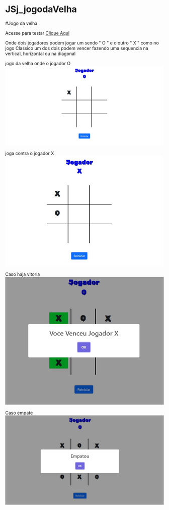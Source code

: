 # JSj_jogodaVelha

#Jogo da velha 

Acesse para testar  <a href=" https://brunosvieira88.github.io/Jogo-da-Velha/" targert="blank">Clique Aqui</a>

Onde dois jogadores podem jogar um sendo " O " e o outro " X " 
como no jogo Classico um dos dois podem vencer fazendo uma sequencia na vertical, horizontal ou na diagonal 

jogo da velha onde o jogador   O  
<img src="img/jogador0.JPG" >

joga contra o jogador X 
<img src="img/jogadorx.JPG" >

Caso haja vitoria 
<img src="img/vencedor.JPG" >

Caso empate 
<img src="img/velha.JPG" >
